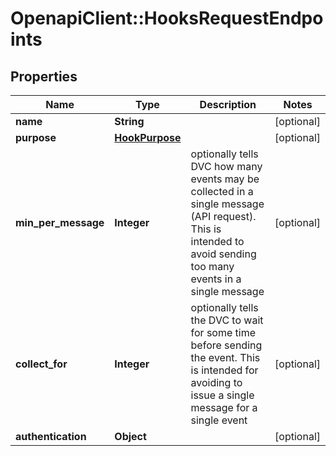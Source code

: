 # OpenapiClient::HooksRequestEndpoints

## Properties
Name | Type | Description | Notes
------------ | ------------- | ------------- | -------------
**name** | **String** |  | [optional] 
**purpose** | [**HookPurpose**](HookPurpose.md) |  | [optional] 
**min_per_message** | **Integer** | optionally tells DVC how many events may be collected in a single message (API request). This is intended to avoid sending too many events in a single message | [optional] 
**collect_for** | **Integer** | optionally tells the DVC to wait for some time before sending the event. This is intended for avoiding to issue a single message for a single event | [optional] 
**authentication** | **Object** |  | [optional] 


